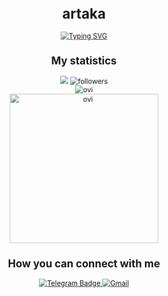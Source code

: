 <h1 align="center" >artaka</h1>
<p align="center"><a href="https://git.io/typing-svg"><img src="https://readme-typing-svg.demolab.com?font=Fira+Code&duration=3000&pause=1000&color=F70000&center=true&vCenter=true&width=435&lines=Software+engineering+student+at+BSTU" alt="Typing SVG" /></a></p>
<h2 align="center">My statistics</h2>
<p align="center">
  <img src="http://estruyf-github.azurewebsites.net/api/VisitorHit?user=artaka&repo=madushadhanushka&countColorcountColor&countColor=%237B1E7A"/>
<img alt="followers" title="Follow me on Github" src="https://img.shields.io/github/followers/artaka?color=236ad3&style=for-the-badge&logo=github&label=Follow"/>
<br>
  <img src="https://github-readme-stats.vercel.app/api/top-langs?username=artaka&show_icons=true&locale=en&layout=compact&theme=chartreuse-dark" alt="ovi" /> <br>
  <img width=300 src="https://leetcard.jacoblin.cool/artaka?theme=nord" alt="ovi" />
</p>
<h2 align = "center">How you can connect with me</h2>
<p align = "center">
  <a href="https://t.me/artakagrand">
    <img src="https://img.shields.io/badge/Telegram-blue?style=for-the-badge&logo=telegram&logoColor=white" alt="Telegram Badge"/>
  </a>
   <a href="mailto:fefsert@gmail.com">
    <img src="https://img.shields.io/badge/Gmail-D14836?style=for-the-badge&logo=gmail&logoColor=white" alt="Gmail"/>
  </a>
</p>

